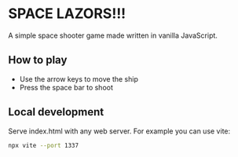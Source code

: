 # SPACE LAZORS!!!

A simple space shooter game made written in vanilla JavaScript.

## How to play
- Use the arrow keys to move the ship
- Press the space bar to shoot

## Local development
Serve index.html with any web server. For example you can use vite:

```bash
npx vite --port 1337
```
